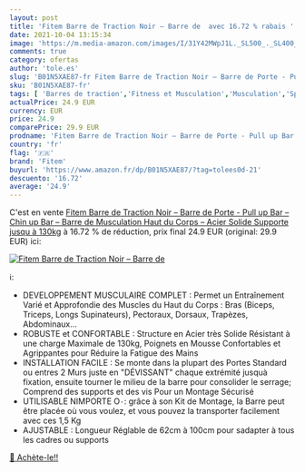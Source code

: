 ```yaml
---
layout: post
title: 'Fitem Barre de Traction Noir – Barre de  avec 16.72 % rabais '
date: 2021-10-04 13:15:34
image: 'https://m.media-amazon.com/images/I/31Y42MWpJ1L._SL500_._SL400_.jpg'
comments: true
category: ofertas
author: 'tole.es'
slug: 'B01N5XAE87-fr Fitem Barre de Traction Noir – Barre de Porte - Pull up...'
sku: 'B01N5XAE87-fr'
tags: [ 'Barres de traction','Fitness et Musculation','Musculation','Sports et Loisirs','fitem', ]
actualPrice: 24.9 EUR
currency: EUR
price: 24.9
comparePrice: 29.9 EUR
prodname: 'Fitem Barre de Traction Noir – Barre de Porte - Pull up Bar – Chin up Bar – Barre de Musculation Haut du Corps – Acier Solide Supporte jusqu à 130kg'
country: 'fr'
flag: '🇫🇷'
brand: 'Fitem'
buyurl: 'https://www.amazon.fr/dp/B01N5XAE87/?tag=tolees0d-21'
descuento: '16.72'
average: '24.9'
---
```


C'est en vente [Fitem Barre de Traction Noir – Barre de Porte - Pull up Bar – Chin up Bar – Barre de Musculation Haut du Corps – Acier Solide Supporte jusqu à 130kg](https://www.amazon.fr/dp/B01N5XAE87/?tag=tolees0d-21)  à  16.72 % de réduction, prix final  24.9 EUR (original: 29.9 EUR) ici:

[![Fitem Barre de Traction Noir – Barre de ](https://m.media-amazon.com/images/I/31Y42MWpJ1L._SL500_._SL400_.jpg)](https://www.amazon.fr/dp/B01N5XAE87/?tag=tolees0d-21)

ℹ️:

- DEVELOPPEMENT MUSCULAIRE COMPLET : Permet un Entraînement Varié et Approfondie des Muscles du Haut du Corps : Bras (Biceps, Triceps, Longs Supinateurs), Pectoraux, Dorsaux, Trapèzes, Abdominaux...
- ROBUSTE et CONFORTABLE : Structure en Acier très Solide Résistant à une charge Maximale de 130kg, Poignets en Mousse Confortables et Agrippantes pour Réduire la Fatigue des Mains
- INSTALLATION FACILE : Se monte dans la plupart des Portes Standard ou entres 2 Murs juste en "DÉVISSANT" chaque extrémité jusquà fixation, ensuite tourner le milieu de la barre pour consolider le serrage; Comprend des supports et des vis Pour un Montage Sécurisé
- UTILISABLE NIMPORTE O٠: grâce à son Kit de Montage, la Barre peut être placée où vous voulez, et vous pouvez la transporter facilement avec ces 1,5 Kg
- AJUSTABLE : Longueur Réglable de 62cm à 100cm pour sadapter à tous les cadres ou supports

[🛒 Achète-le!!](https://www.amazon.fr/dp/B01N5XAE87/?tag=tolees0d-21)
